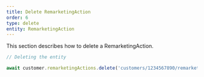```yaml
---
title: Delete RemarketingAction
order: 6
type: delete
entity: RemarketingAction
---
```


This section describes how to delete a RemarketingAction.

```javascript
// Deleting the entity

await customer.remarketingActions.delete('customers/1234567890/remarketingActions/123123123')
```

